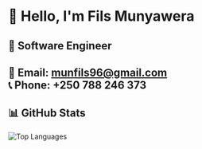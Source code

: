 # 👋 Hello, I'm Fils Munyawera
## 🚀 Software Engineer 

📧 Email: [munfils96@gmail.com](mailto:munfils96@gmail.com)  
📞 Phone: +250 788 246 373
---

## 📊 GitHub Stats

![Top Languages](https://github-readme-stats.vercel.app/api/top-langs/?username=Munyawera-Fils&layout=compact&theme=default)

